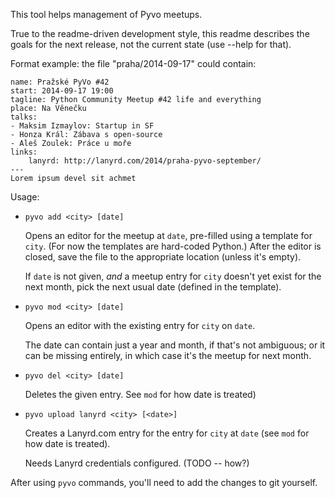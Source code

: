This tool helps management of Pyvo meetups.

True to the readme-driven development style, this readme describes the
goals for the next release, not the current state (use --help for that).

Format example: the file "praha/2014-09-17" could contain:

    name: Pražské PyVo #42
    start: 2014-09-17 19:00
    tagline: Python Community Meetup #42 life and everything
    place: Na Věnečku
    talks:
    - Maksim Izmaylov: Startup in SF
    - Honza Král: Zábava s open-source
    - Aleš Zoulek: Práce u moře
    links:
        lanyrd: http://lanyrd.com/2014/praha-pyvo-september/
    ---
    Lorem ipsum devel sit achmet


Usage:

*   `pyvo add <city> [date]`

    Opens an editor for the meetup at `date`, pre-filled using a template
    for `city`. (For now the templates are hard-coded Python.)
    After the editor is closed, save the file to the appropriate location
    (unless it's empty).

    If `date` is not given, *and* a meetup entry for `city` doesn't yet exist
    for the next month, pick the next usual date (defined in the template).

*   `pyvo mod <city> [date]`

    Opens an editor with the existing entry for `city` on `date`.

    The date can contain just a year and month, if that's not ambiguous;
    or it can be missing entirely, in which case it's the meetup for
    next month.

*   `pyvo del <city> [date]`

    Deletes the given entry. See `mod` for how date is treated)

*   `pyvo upload lanyrd <city> [<date>]`

    Creates a Lanyrd.com entry for the entry for `city` at `date` (see
    `mod` for how date is treated).

    Needs Lanyrd credentials configured. (TODO -- how?)


After using `pyvo` commands, you'll need to add the changes to git yourself.
